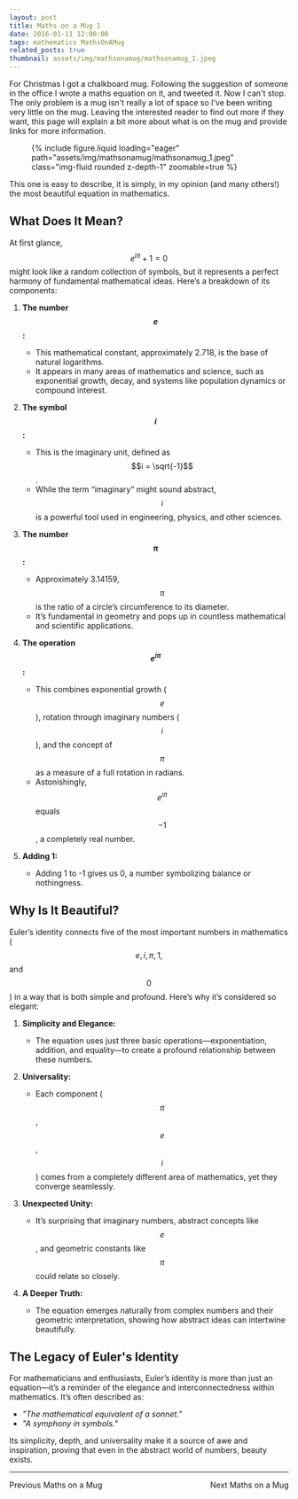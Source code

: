 ```yaml
---
layout: post
title: Maths on a Mug 1
date: 2016-01-11 12:00:00
tags: mathematics MathsOnAMug
related_posts: true
thumbnail: assets/img/mathsonamug/mathsonamug_1.jpeg
---
```


For Christmas I got a chalkboard mug. Following the suggestion of someone in the office I wrote a maths equation on it, and tweeted it. Now I can't stop. The only problem is a mug isn't really a lot of space so I’ve been writing very little on the mug. Leaving the interested reader to find out more if they want, this page will explain a bit more about what is on the mug and provide links for more information.

<div class="row mt-3">
    <div class="col-sm mt-3 mt-md-0">
        <figure>
            {% include figure.liquid loading="eager" path="assets/img/mathsonamug/mathsonamug_1.jpeg" class="img-fluid rounded z-depth-1" zoomable=true %}
        </figure>
    </div>
</div>

This one is easy to describe, it is simply, in my opinion (and many others!) the most beautiful equation in mathematics.

## What Does It Mean?

At first glance, $$e^{i\pi} + 1 = 0$$ might look like a random collection of symbols, but it represents a perfect harmony of fundamental mathematical ideas. Here’s a breakdown of its components:

1. **The number $$e$$:**

   - This mathematical constant, approximately 2.718, is the base of natural logarithms.
   - It appears in many areas of mathematics and science, such as exponential growth, decay, and systems like population dynamics or compound interest.

2. **The symbol $$i$$:**

   - This is the imaginary unit, defined as $$i = \sqrt{-1}$$.
   - While the term “imaginary” might sound abstract, $$i$$ is a powerful tool used in engineering, physics, and other sciences.

3. **The number $$\pi$$:**

   - Approximately 3.14159, $$\pi$$ is the ratio of a circle’s circumference to its diameter.
   - It’s fundamental in geometry and pops up in countless mathematical and scientific applications.

4. **The operation $$e^{i\pi}$$:**

   - This combines exponential growth ($$e$$), rotation through imaginary numbers ($$i$$), and the concept of $$\pi$$ as a measure of a full rotation in radians.
   - Astonishingly, $$e^{i\pi}$$ equals $$-1$$, a completely real number.

5. **Adding 1:**
   - Adding 1 to -1 gives us 0, a number symbolizing balance or nothingness.

## Why Is It Beautiful?

Euler’s identity connects five of the most important numbers in mathematics ($$e, i, \pi, 1,$$ and $$0$$) in a way that is both simple and profound. Here’s why it’s considered so elegant:

1. **Simplicity and Elegance:**

   - The equation uses just three basic operations—exponentiation, addition, and equality—to create a profound relationship between these numbers.

2. **Universality:**

   - Each component ($$\pi$$, $$e$$, $$i$$) comes from a completely different area of mathematics, yet they converge seamlessly.

3. **Unexpected Unity:**

   - It’s surprising that imaginary numbers, abstract concepts like $$e$$, and geometric constants like $$\pi$$ could relate so closely.

4. **A Deeper Truth:**

   - The equation emerges naturally from complex numbers and their geometric interpretation, showing how abstract ideas can intertwine beautifully.

## The Legacy of Euler's Identity

For mathematicians and enthusiasts, Euler’s identity is more than just an equation—it’s a reminder of the elegance and interconnectedness within mathematics. It’s often described as:

- _"The mathematical equivalent of a sonnet."_
- _"A symphony in symbols."_

Its simplicity, depth, and universality make it a source of awe and inspiration, proving that even in the abstract world of numbers, beauty exists.

<hr>

<div style="display: flex; justify-content: space-between; align-items: center;">
    Previous Maths on a Mug
    <a href="https://seanelvidge.github.io/blog/2016/Maths_on_a_Mug_2/" style="text-decoration: none;">Next Maths on a Mug</a>
</div>
